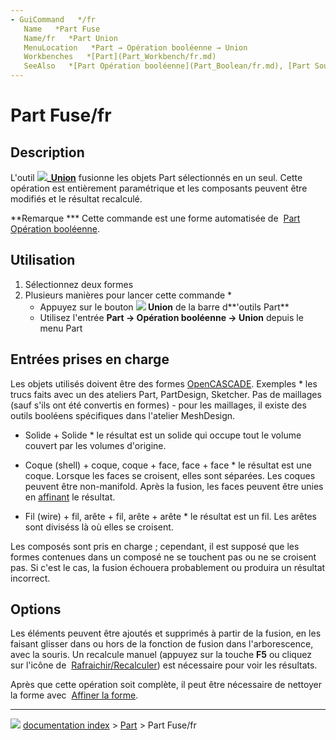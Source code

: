 ```yaml
---
- GuiCommand   */fr
   Name   *Part Fuse
   Name/fr   *Part Union
   MenuLocation   *Part → Opération booléenne → Union
   Workbenches   *[Part](Part_Workbench/fr.md)
   SeeAlso   *[Part Opération booléenne](Part_Boolean/fr.md), [Part Soustraction](Part_Cut/fr.md), [Part Intersection](Part_Common/fr.md), 
---
```


# Part Fuse/fr

## Description

L\'outil **![](images/)_[Union](Part_Fuse/fr.md)** fusionne les objets Part sélectionnés en un seul. Cette opération est entièrement paramétrique et les composants peuvent être modifiés et le résultat recalculé.

**Remarque    *** Cette commande est une forme automatisée de <img alt="" src=images/Part_Boolean.svg  style="width   *24px;"> [Part Opération booléenne](Part_Boolean/fr.md).

## Utilisation

1.  Sélectionnez deux formes
2.  Plusieurs manières pour lancer cette commande    *
    -   Appuyez sur le bouton **![](images/) Union** de la barre d**\'outils Part**
    -   Utilisez l\'entrée **Part → Opération booléenne → Union** depuis le menu Part

## Entrées prises en charge 

Les objets utilisés doivent être des formes [OpenCASCADE](OpenCASCADE/fr.md). Exemples    * les trucs faits avec un des ateliers Part, PartDesign, Sketcher. Pas de maillages (sauf s\'ils ont été convertis en formes) - pour les maillages, il existe des outils booléens spécifiques dans l\'atelier MeshDesign.

-   Solide + Solide    * le résultat est un solide qui occupe tout le volume couvert par les volumes d\'origine.

-   Coque (shell) + coque, coque + face, face + face   * le résultat est une coque. Lorsque les faces se croisent, elles sont séparées. Les coques peuvent être non-manifold. Après la fusion, les faces peuvent être unies en [affinant](Part_RefineShape/fr.md) le résultat.

-   Fil (wire) + fil, arête + fil, arête + arête    * le résultat est un fil. Les arêtes sont diviséss là où elles se croisent.

Les composés sont pris en charge ; cependant, il est supposé que les formes contenues dans un composé ne se touchent pas ou ne se croisent pas. Si c\'est le cas, la fusion échouera probablement ou produira un résultat incorrect.

## Options

Les éléments peuvent être ajoutés et supprimés à partir de la fusion, en les faisant glisser dans ou hors de la fonction de fusion dans l\'arborescence, avec la souris. Un recalcule manuel (appuyez sur la touche **F5** ou cliquez sur l\'icône de <img alt="" src=images/Std_Refresh.svg  style="width   *24px;"> [Rafraichir/Recalculer](Std_Refresh/fr.md)) est nécessaire pour voir les résultats.

Après que cette opération soit complète, il peut être nécessaire de nettoyer la forme avec <img alt="" src=images/Part_RefineShape.svg  style="width   *24px;"> [Affiner la forme](Part_RefineShape/fr.md).



---
![](images/Right_arrow.png) [documentation index](../README.md) > [Part](Part_Workbench.md) > Part Fuse/fr
